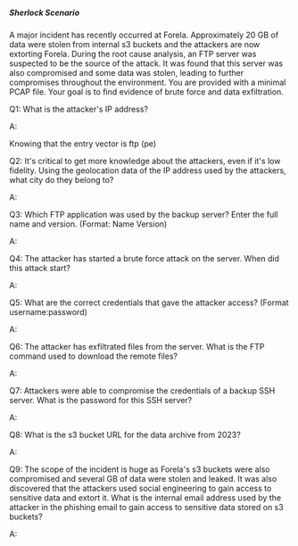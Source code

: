 
##### Sherlock Scenario

A major incident has recently occurred at Forela. Approximately 20 GB of data were stolen from internal s3 buckets and the attackers are now extorting Forela. During the root cause analysis, an FTP server was suspected to be the source of the attack. It was found that this server was also compromised and some data was stolen, leading to further compromises throughout the environment. You are provided with a minimal PCAP file. Your goal is to find evidence of brute force and data exfiltration.


Q1: What is the attacker's IP address?

A: 

Knowing that the entry vector is ftp (pe)

Q2: It's critical to get more knowledge about the attackers, even if it's low fidelity. Using the geolocation data of the IP address used by the attackers, what city do they belong to?

A: 

Q3: Which FTP application was used by the backup server? Enter the full name and version. (Format: Name Version)

A: 

Q4: The attacker has started a brute force attack on the server. When did this attack start?

A: 

Q5: What are the correct credentials that gave the attacker access? (Format username:password)

A: 

Q6: The attacker has exfiltrated files from the server. What is the FTP command used to download the remote files?

A: 

Q7: Attackers were able to compromise the credentials of a backup SSH server. What is the password for this SSH server?

A: 

Q8: What is the s3 bucket URL for the data archive from 2023?

A: 

Q9: The scope of the incident is huge as Forela's s3 buckets were also compromised and several GB of data were stolen and leaked. It was also discovered that the attackers used social engineering to gain access to sensitive data and extort it. What is the internal email address used by the attacker in the phishing email to gain access to sensitive data stored on s3 buckets?

A: 
